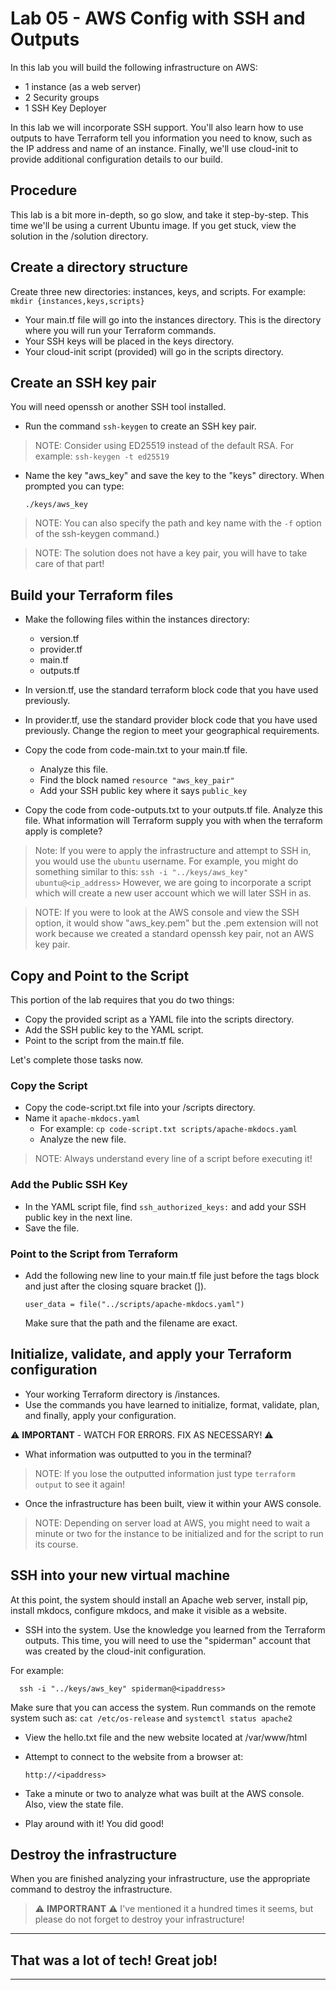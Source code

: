 # Lab 05 - AWS Config with SSH and Outputs

In this lab you will build the following infrastructure on AWS:

- 1 instance (as a web server)
- 2 Security groups
- 1 SSH Key Deployer

In this lab we will incorporate SSH support. You'll also learn how to use outputs to have Terraform tell you information you need to know, such as the IP address and name of an instance. Finally, we'll use cloud-init to provide additional configuration details to our build.

## Procedure

This lab is a bit more in-depth, so go slow, and take it step-by-step. This time we'll be using a current Ubuntu image. If you get stuck, view the solution in the /solution directory.

## Create a directory structure

Create three new directories: instances, keys, and scripts.
For example: `mkdir {instances,keys,scripts}`

- Your main.tf file will go into the instances directory. This is the directory where you will run your Terraform commands.
- Your SSH keys will be placed in the keys directory.
- Your cloud-init script (provided) will go in the scripts directory.

## Create an SSH key pair

You will need openssh or another SSH tool installed.

- Run the command `ssh-keygen` to create an SSH key pair.

> NOTE: Consider using ED25519 instead of the default RSA.
> For example: `ssh-keygen -t ed25519`

- Name the key "aws_key" and save the key to the "keys" directory. When prompted you can type:

  `./keys/aws_key`

> NOTE: You can also specify the path and key name with the `-f` option of the ssh-keygen command.)

> NOTE: The solution does not have a key pair, you will have to take care of that part!

## Build your Terraform files

- Make the following files within the instances directory:

  - version.tf
  - provider.tf
  - main.tf
  - outputs.tf

- In version.tf, use the standard terraform block code that you have used previously.
- In provider.tf, use the standard provider block code that you have used previously. Change the region to meet your geographical requirements.
- Copy the code from code-main.txt to your main.tf file.
  - Analyze this file. 
  - Find the block named `resource "aws_key_pair"`
  - Add your SSH public key where it says `public_key`
- Copy the code from code-outputs.txt to your outputs.tf file. Analyze this file. What information will Terraform supply you with when the terraform apply is complete?

> Note: If you were to apply the infrastructure and attempt to SSH in, you would use the `ubuntu` username. For example, you might do something similar to this:
`ssh -i "../keys/aws_key" ubuntu@<ip_address>`
However, we are going to incorporate a script which will create a new user account which we will later SSH in as.

> NOTE: If you were to look at the AWS console and view the SSH option, it would show "aws_key.pem" but the .pem extension will not work because we created a standard openssh key pair, not an AWS key pair.

## Copy and Point to the Script

This portion of the lab requires that you do two things:

- Copy the provided script as a YAML file into the scripts directory.
- Add the SSH public key to the YAML script.
- Point to the script from the main.tf file.

Let's complete those tasks now.

### Copy the Script

- Copy the code-script.txt file into your /scripts directory. 
- Name it `apache-mkdocs.yaml`
  - For example: `cp code-script.txt scripts/apache-mkdocs.yaml`
  - Analyze the new file.

> NOTE: Always understand every line of a script before executing it!

### Add the Public SSH Key

- In the YAML script file, find `ssh_authorized_keys:` and add your SSH public key in the next line.
- Save the file.

### Point to the Script from Terraform

- Add the following new line to your main.tf file just before the tags block and just after the closing square bracket (]).

  ```hcl
  user_data = file("../scripts/apache-mkdocs.yaml")
  ```

  Make sure that the path and the filename are exact.


## Initialize, validate, and apply your Terraform configuration

- Your working Terraform directory is /instances.
- Use the commands you have learned to initialize, format, validate, plan, and finally, apply your configuration.

⚠️ **IMPORTANT** - WATCH FOR ERRORS. FIX AS NECESSARY! ⚠️

- What information was outputted to you in the terminal?

> NOTE: If you lose the outputted information just type `terraform output` to see it again!

- Once the infrastructure has been built, view it within your AWS console.
  
> NOTE: Depending on server load at AWS, you might need to wait a minute or two for the instance to be initialized and for the script to run its course.

## SSH into your new virtual machine

At this point, the system should install an Apache web server, install pip, install mkdocs, configure mkdocs, and make it visible as a website.

- SSH into the system. Use the knowledge you learned from the Terraform outputs. This time, you will need to use the "spiderman" account that was created by the cloud-init configuration.

For example:

```console
  ssh -i "../keys/aws_key" spiderman@<ipaddress>
```

Make sure that you can access the system. Run commands on the remote system such as:
`cat /etc/os-release`
and
`systemctl status apache2`

- View the hello.txt file and the new website located at /var/www/html

- Attempt to connect to the website from a browser at:
  
  ```console
  http://<ipaddress>
  ```

- Take a minute or two to analyze what was built at the AWS console. Also, view the state file.

- Play around with it! You did good!

## Destroy the infrastructure

When you are finished analyzing your infrastructure, use the appropriate command to destroy the infrastructure.

> ⚠ **IMPORTRANT** ⚠ I've mentioned it a hundred times it seems, but please do not forget to destroy your infrastructure!

---

## That was a lot of tech! Great job!

---
